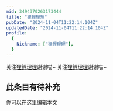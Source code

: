 ```yaml
---
mid: 3494370263173444
title: "狸鲤理理"
pubDate: "2024-11-04T11:22:14.104Z"
updatedDate: "2024-11-04T11:22:14.104Z"
profile:
  {
    Nickname: ["狸鲤理理"],
  }
---
```


关注[狸鲤理理](https://space.bilibili.com/3494370263173444)谢谢喵~ 关注[狸鲤理理](https://space.bilibili.com/3494370263173444)谢谢喵~

## 此条目有待补充
你可以在[这里](https://github.com/Yuhanawa/VTuber.ICU-Content/edit/master/v/狸鲤理理/index.md)编辑本文

